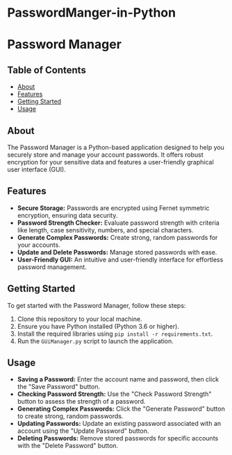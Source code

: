 # PasswordManger-in-Python
# Password Manager


## Table of Contents

- [About](#about)
- [Features](#features)
- [Getting Started](#getting-started)
- [Usage](#usage)
## About

The Password Manager is a Python-based application designed to help you securely store and manage your account passwords. It offers robust encryption for your sensitive data and features a user-friendly graphical user interface (GUI).

## Features

- **Secure Storage:** Passwords are encrypted using Fernet symmetric encryption, ensuring data security.
- **Password Strength Checker:** Evaluate password strength with criteria like length, case sensitivity, numbers, and special characters.
- **Generate Complex Passwords:** Create strong, random passwords for your accounts.
- **Update and Delete Passwords:** Manage stored passwords with ease.
- **User-Friendly GUI:** An intuitive and user-friendly interface for effortless password management.

## Getting Started

To get started with the Password Manager, follow these steps:

1. Clone this repository to your local machine.
2. Ensure you have Python installed (Python 3.6 or higher).
3. Install the required libraries using `pip install -r requirements.txt`.
4. Run the `GUiManager.py` script to launch the application.

## Usage

- **Saving a Password:** Enter the account name and password, then click the "Save Password" button.
- **Checking Password Strength:** Use the "Check Password Strength" button to assess the strength of a password.
- **Generating Complex Passwords:** Click the "Generate Password" button to create strong, random passwords.
- **Updating Passwords:** Update an existing password associated with an account using the "Update Password" button.
- **Deleting Passwords:** Remove stored passwords for specific accounts with the "Delete Password" button.


